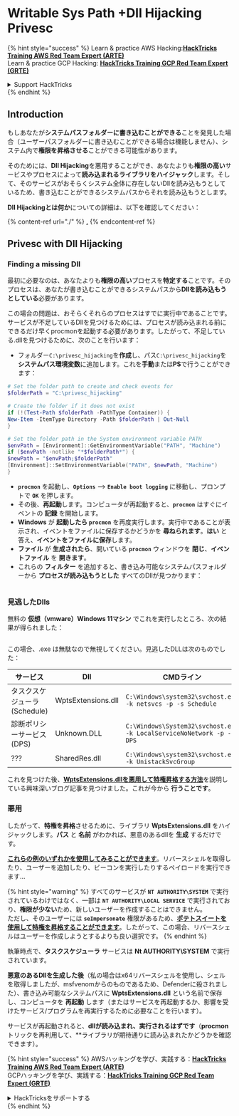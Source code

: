 # Writable Sys Path +Dll Hijacking Privesc

{% hint style="success" %}
Learn & practice AWS Hacking:<img src="/.gitbook/assets/arte.png" alt="" data-size="line">[**HackTricks Training AWS Red Team Expert (ARTE)**](https://training.hacktricks.xyz/courses/arte)<img src="/.gitbook/assets/arte.png" alt="" data-size="line">\
Learn & practice GCP Hacking: <img src="/.gitbook/assets/grte.png" alt="" data-size="line">[**HackTricks Training GCP Red Team Expert (GRTE)**<img src="/.gitbook/assets/grte.png" alt="" data-size="line">](https://training.hacktricks.xyz/courses/grte)

<details>

<summary>Support HackTricks</summary>

* Check the [**subscription plans**](https://github.com/sponsors/carlospolop)!
* **Join the** 💬 [**Discord group**](https://discord.gg/hRep4RUj7f) or the [**telegram group**](https://t.me/peass) or **follow** us on **Twitter** 🐦 [**@hacktricks\_live**](https://twitter.com/hacktricks\_live)**.**
* **Share hacking tricks by submitting PRs to the** [**HackTricks**](https://github.com/carlospolop/hacktricks) and [**HackTricks Cloud**](https://github.com/carlospolop/hacktricks-cloud) github repos.

</details>
{% endhint %}

## Introduction

もしあなたが**システムパスフォルダーに書き込むことができる**ことを発見した場合（ユーザーパスフォルダーに書き込むことができる場合は機能しません）、システム内で**権限を昇格させる**ことができる可能性があります。

そのためには、**Dll Hijacking**を悪用することができ、あなたよりも**権限の高い**サービスやプロセスによって**読み込まれるライブラリをハイジャック**します。そして、そのサービスがおそらくシステム全体に存在しないDllを読み込もうとしているため、書き込むことができるシステムパスからそれを読み込もうとします。

**Dll Hijackingとは何か**についての詳細は、以下を確認してください：

{% content-ref url="./" %}
[.](./)
{% endcontent-ref %}

## Privesc with Dll Hijacking

### Finding a missing Dll

最初に必要なのは、あなたよりも**権限の高い**プロセスを**特定する**ことです。そのプロセスは、あなたが書き込むことができるシステムパスから**Dllを読み込もうとしている**必要があります。

この場合の問題は、おそらくそれらのプロセスはすでに実行中であることです。サービスが不足しているDllを見つけるためには、プロセスが読み込まれる前にできるだけ早くprocmonを起動する必要があります。したがって、不足している.dllを見つけるために、次のことを行います：

* フォルダー`C:\privesc_hijacking`を**作成**し、パス`C:\privesc_hijacking`を**システムパス環境変数**に追加します。これを**手動**または**PS**で行うことができます：
```powershell
# Set the folder path to create and check events for
$folderPath = "C:\privesc_hijacking"

# Create the folder if it does not exist
if (!(Test-Path $folderPath -PathType Container)) {
New-Item -ItemType Directory -Path $folderPath | Out-Null
}

# Set the folder path in the System environment variable PATH
$envPath = [Environment]::GetEnvironmentVariable("PATH", "Machine")
if ($envPath -notlike "*$folderPath*") {
$newPath = "$envPath;$folderPath"
[Environment]::SetEnvironmentVariable("PATH", $newPath, "Machine")
}
```
* **`procmon`** を起動し、**`Options`** --> **`Enable boot logging`** に移動し、プロンプトで **`OK`** を押します。
* その後、**再起動**します。コンピュータが再起動すると、**`procmon`** はすぐにイベントの **記録** を開始します。
* **Windows** が **起動したら `procmon`** を再度実行します。実行中であることが表示され、イベントをファイルに保存するかどうかを **尋ねられます**。**はい** と答え、**イベントをファイルに保存**します。
* **ファイル** が **生成されたら**、開いている **`procmon`** ウィンドウを **閉じ**、**イベントファイル** を **開きます**。
* これらの **フィルター** を追加すると、書き込み可能なシステムパスフォルダーから **プロセスが読み込もうとした** すべてのDllが見つかります：

<figure><img src="../../../.gitbook/assets/image (945).png" alt=""><figcaption></figcaption></figure>

### 見逃したDlls

無料の **仮想（vmware）Windows 11マシン** でこれを実行したところ、次の結果が得られました：

<figure><img src="../../../.gitbook/assets/image (607).png" alt=""><figcaption></figcaption></figure>

この場合、.exe は無駄なので無視してください。見逃したDLLは次のものでした：

| サービス                         | Dll                | CMDライン                                                             |
| ------------------------------- | ------------------ | -------------------------------------------------------------------- |
| タスクスケジューラ (Schedule)       | WptsExtensions.dll | `C:\Windows\system32\svchost.exe -k netsvcs -p -s Schedule`          |
| 診断ポリシーサービス (DPS) | Unknown.DLL        | `C:\Windows\System32\svchost.exe -k LocalServiceNoNetwork -p -s DPS` |
| ???                             | SharedRes.dll      | `C:\Windows\system32\svchost.exe -k UnistackSvcGroup`                |

これを見つけた後、[**WptsExtensions.dllを悪用して特権昇格する方法**](https://juggernaut-sec.com/dll-hijacking/#Windows\_10\_Phantom\_DLL\_Hijacking\_-\_WptsExtensionsdll)を説明している興味深いブログ記事を見つけました。これが今から **行うことです**。

### 悪用

したがって、**特権を昇格**させるために、ライブラリ **WptsExtensions.dll** をハイジャックします。**パス** と **名前** がわかれば、悪意のあるdllを **生成** するだけです。

[**これらの例のいずれかを使用してみることができます**](./#creating-and-compiling-dlls)。リバースシェルを取得したり、ユーザーを追加したり、ビーコンを実行したりするペイロードを実行できます...

{% hint style="warning" %}
すべてのサービスが **`NT AUTHORITY\SYSTEM`** で実行されているわけではなく、一部は **`NT AUTHORITY\LOCAL SERVICE`** で実行されており、**権限が少ない**ため、新しいユーザーを作成することはできません。\
ただし、そのユーザーには **`seImpersonate`** 権限があるため、[**ポテトスイートを使用して特権を昇格することができます**](../roguepotato-and-printspoofer.md)。したがって、この場合、リバースシェルはユーザーを作成しようとするよりも良い選択です。
{% endhint %}

執筆時点で、**タスクスケジューラ** サービスは **Nt AUTHORITY\SYSTEM** で実行されています。

**悪意のあるDllを生成した後**（私の場合はx64リバースシェルを使用し、シェルを取得しましたが、msfvenomからのものであるため、Defenderに殺されました）、書き込み可能なシステムパスに **WptsExtensions.dll** という名前で保存し、コンピュータを **再起動** します（またはサービスを再起動するか、影響を受けたサービス/プログラムを再実行するために必要なことを行います）。

サービスが再起動されると、**dllが読み込まれ、実行されるはずです**（**procmon** トリックを再利用して、**ライブラリが期待通りに読み込まれたかどうかを確認できます）。

{% hint style="success" %}
AWSハッキングを学び、実践する：<img src="/.gitbook/assets/arte.png" alt="" data-size="line">[**HackTricks Training AWS Red Team Expert (ARTE)**](https://training.hacktricks.xyz/courses/arte)<img src="/.gitbook/assets/arte.png" alt="" data-size="line">\
GCPハッキングを学び、実践する：<img src="/.gitbook/assets/grte.png" alt="" data-size="line">[**HackTricks Training GCP Red Team Expert (GRTE)**<img src="/.gitbook/assets/grte.png" alt="" data-size="line">](https://training.hacktricks.xyz/courses/grte)

<details>

<summary>HackTricksをサポートする</summary>

* [**サブスクリプションプラン**](https://github.com/sponsors/carlospolop)を確認してください！
* 💬 [**Discordグループ**](https://discord.gg/hRep4RUj7f)または[**Telegramグループ**](https://t.me/peass)に参加するか、**Twitter** 🐦 [**@hacktricks\_live**](https://twitter.com/hacktricks\_live)**をフォローしてください。**
* [**HackTricks**](https://github.com/carlospolop/hacktricks)および[**HackTricks Cloud**](https://github.com/carlospolop/hacktricks-cloud)のGitHubリポジトリにPRを提出してハッキングトリックを共有してください。

</details>
{% endhint %}
